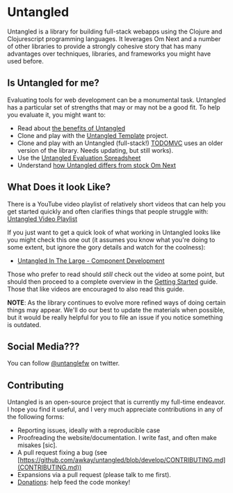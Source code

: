 # Untangled

Untangled is a library for building full-stack webapps using the Clojure and Clojurescript programming languages.
It leverages Om Next and a number of other libraries to provide a strongly cohesive story that has many 
advantages over techniques, libraries, and frameworks you might have used before.

## Is Untangled for me?

Evaluating tools for web development can be a monumental task. Untangled has a particular
set of strengths that may or may not be a good fit. To help you evaluate it, you might want to:

- Read about [the benefits of Untangled](benefits.html)
- Clone and play with the [Untangled Template](https://github.com/awkay/untangled-template) project.
- Clone and play with an Untangled (full-stack!) [TODOMVC](https://github.com/untangled-web/untangled-todomvc) uses an older version of the library. Needs updating, but still works).
- Use the [Untangled Evaluation Spreadsheet](evaluation.html)
- Understand [how Untangled differs from stock Om Next](vsom-next.html)

## What Does it look Like?

There is a YouTube video playlist of relatively short videos that can help you get
started quickly and often clarifies things that people struggle with:
[Untangled Video Playlist](https://www.youtube.com/playlist?list=PLVi9lDx-4C_T_gsmBQ_2gztvk6h_Usw6R)

If you just want to get a quick look of what working in Untangled looks like you might check this one out (it assumes you know what you're doing to some extent, but
ignore the gory details and watch for the coolness):

- [Untangled In The Large - Component Development](https://youtu.be/uxI2XVgdDBU?list=PLVi9lDx-4C_T_gsmBQ_2gztvk6h_Usw6R)

Those who prefer to read should *still* check out the video at some point, but should then
proceed to a complete overview in the
[Getting Started](https://github.com/awkay/untangled/blob/develop/GettingStarted.adoc)
guide. Those that like videos are encouraged to also read this guide.

**NOTE**: As the library continues to evolve more refined ways of doing certain things may appear. We'll do
our best to update the materials when possible, but it would be really helpful for you to
file an issue if you notice something is outdated.

## Social Media???

You can follow [@untanglefw](http://www.twitter.com/untangledfw) on twitter.

## Contributing

Untangled is an open-source project that is currently my full-time endeavor. I hope you
find it useful, and I very much appreciate contributions in any of the
following forms:

- Reporting issues, ideally with a reproducible case
- Proofreading the website/documentation. I write fast, and often make misakes [sic].
- A pull request fixing a bug (see [https://github.com/awkay/untangled/blob/develop/CONTRIBUTING.md](CONTRIBUTING.md))
- Expansions via a pull request (please talk to me first).
- [Donations](https://www.patreon.com/untangledfw): help feed the code monkey!
